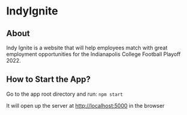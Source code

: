# IndyIgnite

## About

Indy Ignite is a website that will help employees match with great employment opportunities for the Indianapolis College Football Playoff 2022. 

## How to Start the App?

Go to the app root directory and run: `npm start`

It will open up the server at [http://localhost:5000](http://localhost:5000) in the browser
